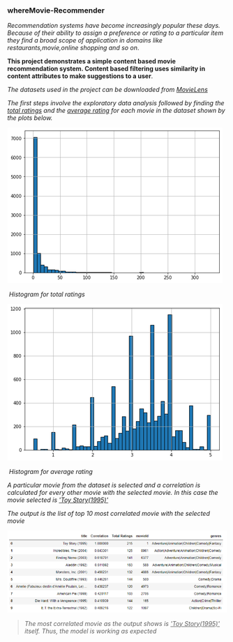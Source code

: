 ### whereMovie-Recommender

*Recommendation systems have become increasingly popular these days. Because of their ability to assign a preference or rating to a particular item they find a broad scope of application in domains like restaurants,movie,online shopping and so on*.

**This project demonstrates a simple content based movie recommendation system. Content based filtering uses similarity in content attributes to make suggestions to a user**. 

*The datasets used in the project can be downloaded from [MovieLens](https://grouplens.org/datasets/movielens/)*

*The first steps involve the exploratory data analysis followed by finding the <u>total ratings</u> and the <u>average rating</u> for each movie in the dataset shown by the plots below.*

![Total_ratings](./No._of_ratings.png)

​                                                                *Histogram for total ratings*

![average_rating](./average_rating.png)

​                                                            *Histogram for average rating*

*A particular movie from the dataset is selected and a correlation is calculated for every other movie with the selected movie. In this case the movie selected is <u>'Toy Story(1995)'</u>*

*The output is the list of top 10 most correlated movie with the selected movie*

![output](./Output.PNG)

> *The most correlated movie as the output shows is <u>'Toy Story(1995)'</u> itself. Thus, the model is working as expected*